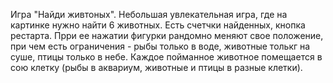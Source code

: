 Игра "Найди живтоных". Небольшая увлекательная игра, где на картинке нужно найти 6 животных.
Есть счетчки найденных, кнопка рестарта. Прри ее нажатии фигурки рандомно меняют свое положение, при чем есть ограничения - рыбы только в воде, животные толькг на суше, птицы только в небе.
Каждое пойманное животное помещается в сою клетку (рыбы в аквариум, животные и птицы в разные клетки).
